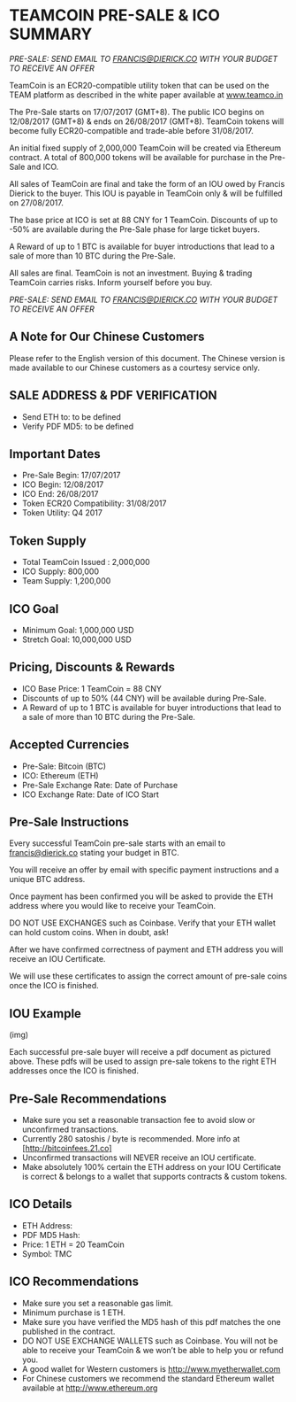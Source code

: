 
# TEAMCOIN PRE-SALE & ICO SUMMARY

*PRE-SALE: SEND EMAIL TO FRANCIS@DIERICK.CO WITH YOUR BUDGET TO RECEIVE AN OFFER*

TeamCoin is an ECR20-compatible utility token that can be used on the TEAM platform as described in the white paper available at www.teamco.in 

The Pre-Sale starts on 17/07/2017 (GMT+8). The public ICO begins on 12/08/2017 (GMT+8) & ends on 26/08/2017 (GMT+8). TeamCoin tokens will become fully ECR20-compatible and trade-able before 31/08/2017.

An initial fixed supply of 2,000,000 TeamCoin will be created via Ethereum contract. A total of 800,000 tokens will be available for purchase in the Pre-Sale and ICO.

All sales of TeamCoin are final and take the form of an IOU owed by Francis Dierick to the buyer. This IOU is payable in TeamCoin only  & will be fulfilled on 27/08/2017.

The base price at ICO is set at 88 CNY for 1 TeamCoin. Discounts of up to -50% are available during the Pre-Sale phase for large ticket buyers.

A Reward of up to 1 BTC is available for buyer introductions that lead to a sale of more than 10 BTC during the Pre-Sale.

All sales are final. TeamCoin is not an investment. Buying & trading TeamCoin carries risks. Inform yourself before you buy.

*PRE-SALE: SEND EMAIL TO FRANCIS@DIERICK.CO WITH YOUR BUDGET TO RECEIVE AN OFFER*

## A Note for Our Chinese Customers

Please refer to the English version of this document. The Chinese version is made available to our Chinese customers as a courtesy service only.

## SALE ADDRESS & PDF VERIFICATION

* Send ETH to: to be defined
* Verify PDF MD5: to be defined

## Important Dates

* Pre-Sale Begin: 17/07/2017
* ICO Begin: 12/08/2017
* ICO End: 26/08/2017
* Token ECR20 Compatibility: 31/08/2017
* Token Utility: Q4 2017

## Token Supply

* Total TeamCoin Issued : 2,000,000
* ICO Supply: 800,000
* Team Supply: 1,200,000

## ICO Goal

* Minimum Goal: 1,000,000 USD
* Stretch Goal: 10,000,000 USD

## Pricing, Discounts & Rewards

* ICO Base Price: 1 TeamCoin = 88 CNY
* Discounts of up to 50% (44 CNY) will be available during Pre-Sale.
* A Reward of up to 1 BTC is available for buyer introductions that lead to a sale of more than 10 BTC during the Pre-Sale.

## Accepted Currencies

* Pre-Sale: Bitcoin (BTC)
* ICO: Ethereum (ETH)
* Pre-Sale Exchange Rate: Date of Purchase
* ICO Exchange Rate: Date of ICO Start

## Pre-Sale Instructions

Every successful TeamCoin pre-sale starts with an email to francis@dierick.co stating your budget in BTC.

You will receive an offer by email with specific payment instructions and a unique BTC address.

Once payment has been confirmed you will be asked to provide the ETH address where you would like to receive your TeamCoin.

DO NOT USE EXCHANGES such as Coinbase. Verify that your ETH wallet can hold custom coins. When in doubt, ask!

After we have confirmed correctness of payment and ETH address you will receive an IOU Certificate.

We will use these certificates to assign the correct amount of pre-sale coins once the ICO is finished.

## IOU Example

(img)

Each successful pre-sale buyer will receive a pdf document as pictured above. These pdfs will be used to assign pre-sale tokens to the right ETH addresses once the ICO is finished.

## Pre-Sale Recommendations

* Make sure you set a reasonable transaction fee to avoid slow or unconfirmed transactions.
* Currently 280 satoshis / byte is recommended. More info at [http://bitcoinfees.21.co]
* Unconfirmed transactions will NEVER receive an IOU certificate.
* Make absolutely 100% certain the ETH address on your IOU Certificate is correct & belongs to a wallet that supports contracts & custom tokens.

## ICO Details

* ETH Address: 
* PDF MD5 Hash: 
* Price: 1 ETH = 20 TeamCoin
* Symbol: TMC

## ICO Recommendations

* Make sure you set a reasonable gas limit.
* Minimum purchase is 1 ETH.
* Make sure you have verified the MD5 hash of this pdf matches the one published in the contract.
* DO NOT USE EXCHANGE WALLETS such as Coinbase. You will not be able to receive your TeamCoin & we won’t be able to help you or refund you.
* A good wallet for Western customers is http://www.myetherwallet.com
* For Chinese customers we recommend the standard Ethereum wallet available at http://www.ethereum.org